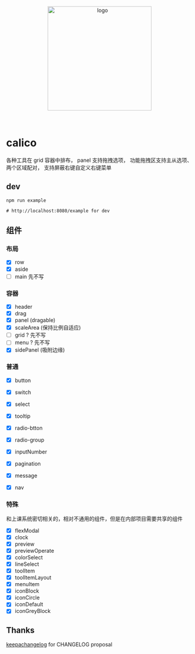 <br>
<p align="center">
  <img width="280px" src="https://static.yi-you.org/calico/logo/logo.png" alt="logo" />
</p>
<br>

# calico
各种工具在 grid 容器中排布，
panel 支持拖拽选项，
功能拖拽区支持主从选项、两个区域配对，
支持屏蔽右键自定义右键菜单

## dev
```
npm run example

# http://localhost:8080/example for dev
```

## 组件

### 布局
- [x] row
- [x] aside
- [ ] main 先不写

### 容器
- [x] header
- [x] drag
- [x] panel (dragable)
- [x] scaleArea (保持比例自适应)
- [ ] grid ? 先不写
- [ ] menu ? 先不写
- [x] sidePanel (吸附边缘)     

### 普通
- [x] button
- [x] switch
- [x] select
- [x] tooltip
- [x] radio-btton
- [x] radio-group
- [x] inputNumber
- [x] pagination
- [x] message
- [x] nav


### 特殊
和上课系统密切相关的，相对不通用的组件，但是在内部项目需要共享的组件
- [x] flexModal
- [x] clock
- [x] preview
- [x] previewOperate
- [x] colorSelect
- [x] lineSelect
- [x] toolItem
- [x] toolItemLayout
- [x] menuItem
- [x] iconBlock
- [x] iconCircle
- [x] iconDefault
- [x] iconGreyBlock

## Thanks

[keepachangelog](https://keepachangelog.com/zh-CN/1.0.0/) for CHANGELOG proposal